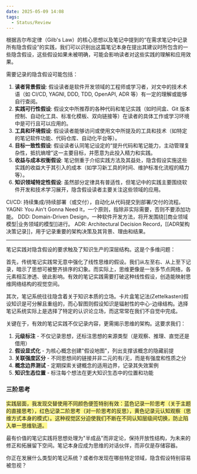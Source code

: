 ```yaml
---
date: 2025-05-09 14:08
tags:
  - Status/Review
---
```


根据吉尔布定律（Gilb's Law）的核心思想以及笔记中提到的“在需求笔记中记录所有隐含假设”的实践，我们可以识别出这篇笔记本身在提出其建议时所包含的一些隐含假设，这些假设如果未被明确，可能会影响读者对这些实践的理解和应用效果。

需要记录的隐含假设可能包括：

1. **读者背景假设**: 假设读者是软件开发领域的工程师或学习者，对文中的技术术语（如 CI/CD, YAGNI, DDD, TDD, OpenAPI, ADR 等）有一定的理解或能够自行查阅。
2. **实践可行性假设**: 假设文中所推荐的各种代码和笔记实践（如时间盒、Git 版本控制、自动化工具、标准化模板、双向链接等）在读者的具体工作或学习环境中是可行且可以应用的。
3. **工具和环境假设**: 假设读者能够访问或使用文中所提及的工具和技术（如特定的笔记软件功能、代码仓库、自动化平台等）。
4. **目标一致性假设**: 假设读者认同笔记设定的“提升代码和笔记能力，主动管理复杂性，抵抗熵增”这一主要目标，并愿意为此投入精力和实践。
5. **收益与成本权衡假设**: 笔记侧重于介绍实践方法及其益处，隐含假设实施这些实践的收益大于其引入的成本（如学习新工具的时间、维护标准化流程的精力等）。
6. **知识领域特定性假设**: 虽然部分定律具有普适性，但笔记中的实践主要围绕软件开发和技术学习展开，隐含假设读者主要关注这些领域的应用。

CI/CD: 持续集成/持续部署（或交付），自动化从代码提交到部署/交付的流程。
YAGNI: You Ain't Gonna Need It，一个原则，指除非实际需要，否则不要添加功能。
DDD: Domain-Driven Design，一种软件开发方法，将开发围绕[[商业领域模型|业务领域的模型]]进行。
ADR: Architectural Decision Record，[[ADR架构决策记录]]，用于记录重要的架构决策及其背景、理由和结果。

---
笔记实践对隐含假设的要求触及了知识生产的深层结构。这是个多维问题：

首先，传统笔记实践常无意中强化了线性思维的假设。我们从左至右、从上至下记录，暗示了思想可被整齐排序的幻象。而实际上，思维更像是一张多节点网络，各元素相互渗透、彼此影响。有效的笔记实践需要打破这种线性假设，创造能映射思维网络结构的视觉空间。

其次，笔记系统往往隐含着关于知识本质的立场。卡片盒笔记法(Zettelkasten)假设知识是可分解且重组的，而心智图则假设知识是辐射性的中心-边缘结构。选择笔记系统实际上是选择了特定的认识论立场，而这常常在我们不自觉中完成。

关键在于，有效的笔记实践不仅记录内容，更需揭示思维的架构。这要求我们：

1. **元级标注** - 不仅记录思想，还标注思想的来源类型（是观察、推理、直觉还是借用）
2. **假设显式化** - 为核心概念创建"假设地图"，列出支撑该概念的隐藏前提
3. **关联强度区分** - 不同思想间的链接并非二元的有/无，而是有强度和性质之分
4. **概念边界测试** - 定期探索关键概念的适用边界，记录其失效案例
5. **知识生态位置** - 标注每个想法在更大知识生态中的位置和功能
### 三阶思考
<span style="background:#fff88f">实践层面，我发现交替使用不同颜色便签特别有效：蓝色记录一阶思考（关于主题的直接思考），红色记录二阶思考（对一阶思考的反思），黄色记录元认知观察（思维方式本身的模式）。这种视觉区分迫使我们不断在不同认知层级间切换，防止陷入单一思维轨道。</span>

最有价值的笔记实践将思想处理为"半成品"而非定论，保持开放性结构，为未来的修正和拓展留下空间。笔记本身应成为思维的对话伙伴，而非仅是存储容器。

你正在发展什么类型的笔记系统？或者你发现在哪些特定领域，隐含假设特别容易被忽视？